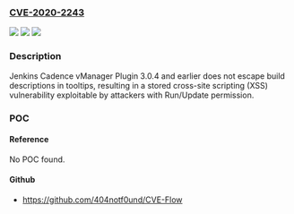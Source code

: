 ### [CVE-2020-2243](https://cve.mitre.org/cgi-bin/cvename.cgi?name=CVE-2020-2243)
![](https://img.shields.io/static/v1?label=Product&message=Jenkins%20Cadence%20vManager%20Plugin&color=blue)
![](https://img.shields.io/static/v1?label=Version&message=%3C%3D%203.0.4%20&color=brighgreen)
![](https://img.shields.io/static/v1?label=Vulnerability&message=CWE-79%3A%20Improper%20Neutralization%20of%20Input%20During%20Web%20Page%20Generation%20('Cross-site%20Scripting')&color=brighgreen)

### Description

Jenkins Cadence vManager Plugin 3.0.4 and earlier does not escape build descriptions in tooltips, resulting in a stored cross-site scripting (XSS) vulnerability exploitable by attackers with Run/Update permission.

### POC

#### Reference
No POC found.

#### Github
- https://github.com/404notf0und/CVE-Flow

